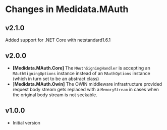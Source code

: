 # Changes in Medidata.MAuth

## v2.1.0
Added support for .NET Core with netstandard1.6.1

## v2.0.0
- **[Medidata.MAuth.Core]** The `MAuthSigningHandler` is accepting an `MAuthSigningOptions` instance instead of
an `MAuthOptions` instance (which in turn set to be an abstract class)
- [**Medidata.MAuth.Owin]** The OWIN middleware infrastructure provided request body stream gets replaced 
with a `MemoryStream` in cases when the original body stream is not seekable.

## v1.0.0
- Initial version